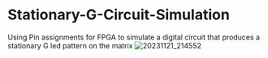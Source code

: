 # Stationary-G-Circuit-Simulation
Using Pin assignments for FPGA to simulate a digital circuit that produces a stationary G led pattern on the matrix
![20231121_214552](https://github.com/hardshah/Stationary-G-Circuit-Simulation/assets/72236623/c7edccc0-b949-42cf-9d5c-ee042cfc4e5b)
